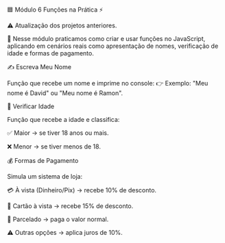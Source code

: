 🟦 Módulo 6 Funções na Prática ⚡

⚠ Atualização dos projetos anteriores.

📌 Nesse módulo praticamos como criar e usar funções no JavaScript, aplicando em cenários reais como apresentação de nomes, verificação de idade e formas de pagamento.

✍️ Escreva Meu Nome

Função que recebe um nome e imprime no console:
👉 Exemplo: "Meu nome é David" ou "Meu nome é Ramon".

🎂 Verificar Idade

Função que recebe a idade e classifica:

✅ Maior → se tiver 18 anos ou mais.

❌ Menor → se tiver menos de 18.

💰 Formas de Pagamento

Simula um sistema de loja:

💳 À vista (Dinheiro/Pix) → recebe 10% de desconto.

🏦 Cartão à vista → recebe 15% de desconto.

🛒 Parcelado → paga o valor normal.

⚠️ Outras opções → aplica juros de 10%.